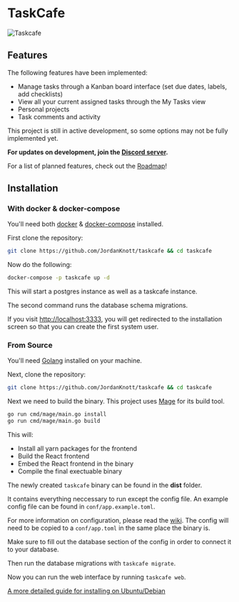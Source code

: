 # TaskCafe

![Taskcafe](./.github/taskcafe_preview.png)

## Features

The following features have been implemented:

- Manage tasks through a Kanban board interface (set due dates, labels, add checklists)
- View all your current assigned tasks through the My Tasks view
- Personal projects
- Task comments and activity

This project is still in active development, so some options may not be fully implemented yet.

**For updates on development, join the [Discord server](https://discord.gg/JkQDruh).**

For a list of planned features, check out the [Roadmap](https://github.com/JordanKnott/taskcafe/wiki/Roadmap)!

## Installation

### With docker & docker-compose

You'll need both [docker](https://www.docker.com/) & [docker-compose](https://docs.docker.com/compose/install/) installed.

First clone the repository:

``` bash
git clone https://github.com/JordanKnott/taskcafe && cd taskcafe
```

Now do the following:

``` bash
docker-compose -p taskcafe up -d
```

This will start a postgres instance as well as a taskcafe instance.

The second command runs the database schema migrations.

If you visit [http://localhost:3333](http://localhost:3333), you will get redirected to the installation
screen so that you can create the first system user.

### From Source

You'll need [Golang](https://golang.org/dl/) installed on your machine.

Next, clone the repository:

``` bash
git clone https://github.com/JordanKnott/taskcafe && cd taskcafe
```

Next we need to build the binary. This project uses [Mage](https://magefile.org/) for its build tool.

``` bash
go run cmd/mage/main.go install
go run cmd/mage/main.go build
```

This will:

- Install all yarn packages for the frontend
- Build the React frontend
- Embed the React frontend in the binary
- Compile the final exectuable binary

The newly created `taskcafe` binary can be found in the __dist__ folder.

It contains everything neccessary to run except the config file. An example config file can be found in `conf/app.example.toml`.

For more information on configuration, please read the [wiki](https://github.com/JordanKnott/taskcafe/wiki/Configuration).
The config will need to be copied to a `conf/app.toml` in the same place the binary is.

Make sure to fill out the database section of the config in order to connect it to your database.

Then run the database migrations with `taskcafe migrate`.

Now you can run the web interface by running `taskcafe web`.

[A more detailed guide for installing on Ubuntu/Debian](https://github.com/JordanKnott/taskcafe/wiki/Installation-(ubuntu-debian))


